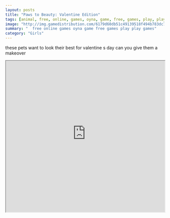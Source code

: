 ```yaml
---
layout: posts
title: "Paws to Beauty: Valentine Edition"
tags: [animal, free, online, games, oyna, game, free, games, play, play, games]
image: "http://img.gamedistribution.com/6179d60db51c49139518f494b783dc76.jpg"
summary: "  free online games oyna game free games play play games"
category: "Girls"
---
```


these pets want to look their best for valentine s day can you give them a makeover

<iframe width="100%" height="480px;" src="http://flash.gamedistribution.com?game=6179d60db51c49139518f494b783dc76"></iframe>